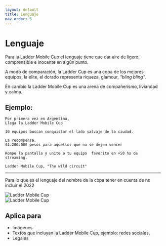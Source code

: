 ```yaml
---
layout: default
title: Lenguaje
nav_order: 5
---
```


# Lenguaje

Para la Ladder Mobile Cup el lenguaje tiene que dar aire de ligero, comprensible e inocente en algún punto.

A modo de comparación, la Ladder Cup es una copa de los mejores equipos, la elite, el dorado representa riqueza, glamour, *"bling bling"*.

En cambio la Ladder Mobile Cup es una arena de compañerismo, liviandad y calma.


## Ejemplo:
```
Por primera vez en Argentina,
Llega la Ladder Mobile Cup

10 equipos buscan conquistar el lado salvaje de la ciudad.

La recompensa.
$1.200.000 pesos para aquellos que no se dejen vencer

Rompe la pantalla y unite a tu equipo  favorito en +50 hs de streaming.

Ladder Mobile Cup, "The wild circuit"
```

----

Para lo que es el lenguaje del nombre de la copa tener en cuenta de no incluir el 2022

<img src="../../assets/images/wrong-a1.png" alt="Ladder Mobile Cup" style=" background: white; "/>
<br />


<img src="../../assets/images/wrong-a2.png" alt="Ladder Mobile Cup" style=" background: white; "/>
<br />

## Aplica para
<ul>
<li>Imágenes</li>
<li>Textos que incluyan la Ladder Mobile Cup, ejemplo: redes sociales.</li>
<li>Legales</li>
</ul>